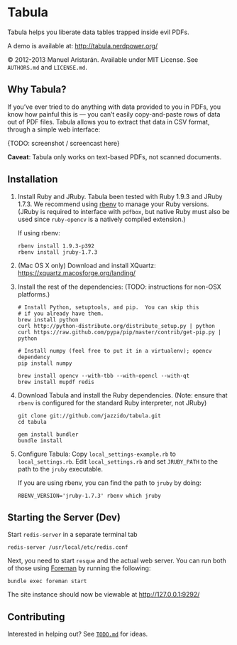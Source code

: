 # Tabula

Tabula helps you liberate data tables trapped inside evil PDFs.

A demo is available at: http://tabula.nerdpower.org/

© 2012-2013 Manuel Aristarán. Available under MIT License. See `AUTHORS.md`
and `LICENSE.md`.

## Why Tabula?

If you’ve ever tried to do anything with data provided to you in PDFs, you
know how painful this is — you can’t easily copy-and-paste rows of data out 
of PDF files. Tabula allows you to extract that data in CSV format, through
a simple web interface:

{TODO: screenshot / screencast here}

**Caveat**: Tabula only works on text-based PDFs, not scanned documents.


## Installation

1. Install Ruby and JRuby. Tabula been tested with Ruby 1.9.3 and JRuby 1.7.3.
   We recommend using [rbenv](https://github.com/sstephenson/rbenv/) to manage
   your Ruby versions. (JRuby is required to interface with `pdfbox`, but
   native Ruby must also be used since `ruby-opencv` is a natively compiled
   extension.)

   If using rbenv:

   ~~~
   rbenv install 1.9.3-p392
   rbenv install jruby-1.7.3
   ~~~

2. (Mac OS X only) Download and install XQuartz: https://xquartz.macosforge.org/landing/

3. Install the rest of the dependencies: (TODO: instructions for non-OSX platforms.)

    ~~~
    # Install Python, setuptools, and pip.  You can skip this
    # if you already have them.
    brew install python
    curl http://python-distribute.org/distribute_setup.py | python
    curl https://raw.github.com/pypa/pip/master/contrib/get-pip.py | python

    # Install numpy (feel free to put it in a virtualenv); opencv dependency
    pip install numpy

    brew install opencv --with-tbb --with-opencl --with-qt
    brew install mupdf redis
    ~~~

4. Download Tabula and install the Ruby dependencies. (Note: ensure that
   `rbenv` is configured for the standard Ruby interpreter, not JRuby)

    ~~~
    git clone git://github.com/jazzido/tabula.git
    cd tabula

    gem install bundler
    bundle install
    ~~~

5. Configure Tabula: Copy `local_settings-example.rb`  to `local_settings.rb`.
   Edit `local_settings.rb` and set `JRUBY_PATH` to the path to the `jruby`
   executable.

   If you are using rbenv, you can find the path to `jruby` by doing:

   ~~~
   RBENV_VERSION='jruby-1.7.3' rbenv which jruby
   ~~~

## Starting the Server (Dev)

Start `redis-server` in a separate terminal tab

    redis-server /usr/local/etc/redis.conf

Next, you need to start `resque` and the actual web server.  You can run both
of those using [Foreman](http://ddollar.github.com/foreman/) by running the
following:

    bundle exec foreman start

The site instance should now be viewable at http://127.0.0.1:9292/

## Contributing

Interested in helping out? See [`TODO.md`](TODO.md) for ideas.
